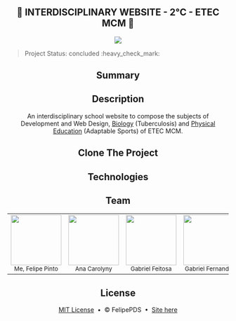 # <h2 align="center">:book: INTERDISCIPLINARY WEBSITE - 2°C - ETEC MCM :book:</h2>

<p align="center"><img src="https://github.com/FelipePDS/interdisciplinary-website.github.io/blob/main/assets/css/images/git-02.JPG"/></p>

<p align="end"><blockquote>Project Status: concluded :heavy_check_mark:</blockquote></p>

<h2 align="center">Summary</h2>

<h2 align="center">Description</h2>
<p align="center">An interdisciplinary school website to compose the subjects of Development and Web Design, <a href="https://felipepds.github.io/The-redemption-plage.github.io/biologia/">Biology</a> (Tuberculosis) and <a href="https://felipepds.github.io/The-redemption-plage.github.io/ed.fisica/">Physical Education</a> (Adaptable Sports) of ETEC MCM.</p>

<h2 align="center">Clone The Project</h2>

<h2 align="center">Technologies</h2>

<h2 align="center">Team</h2>
<table align="center">
  <tr align="center">
    <td><img src="https://github.com/FelipePDS/The-redemption-plage.github.io/blob/main/assets/css/images/ftFelipe.jpg" width=115 border-radius=50/> <br> <sub>Me, Felipe Pinto</sub></td>
    <td><img src="https://github.com/FelipePDS/The-redemption-plage.github.io/blob/main/assets/css/images/ftAna.jpg" width=115/> <br> <sub>Ana Carolyny</sub></td>
    <td><img src="https://github.com/FelipePDS/The-redemption-plage.github.io/blob/main/assets/css/images/ftFeitosa.jpg" width=115/> <br> <sub>Gabriel Feitosa</sub></td>
    <td><img src="https://github.com/FelipePDS/The-redemption-plage.github.io/blob/main/assets/css/images/ftFernando.jpg" width=115/> <br> <sub>Gabriel Fernando</sub></td>
    <td><img src="https://github.com/FelipePDS/The-redemption-plage.github.io/blob/main/assets/css/images/ftGiovani.jpg" width=115/> <br> <sub>Giovani Dos Reis</sub></td>
  </tr>
</table>

<h2 align="center">License</h2>
<p align="center"><a href="https://github.com/FelipePDS/The-redemption-plage.github.io/blob/main/LICENSE.txt">MIT License</a> &nbsp;&bull;&nbsp; &copy; FelipePDS &nbsp;&bull;&nbsp; <a href="https://github.com/FelipePDS/The-redemption-plage.github.io/blob/main/LICENSE
">Site here</a></p>
